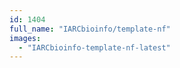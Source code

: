 ```yaml
---
id: 1404
full_name: "IARCbioinfo/template-nf"
images: 
  - "IARCbioinfo-template-nf-latest"
---
```

